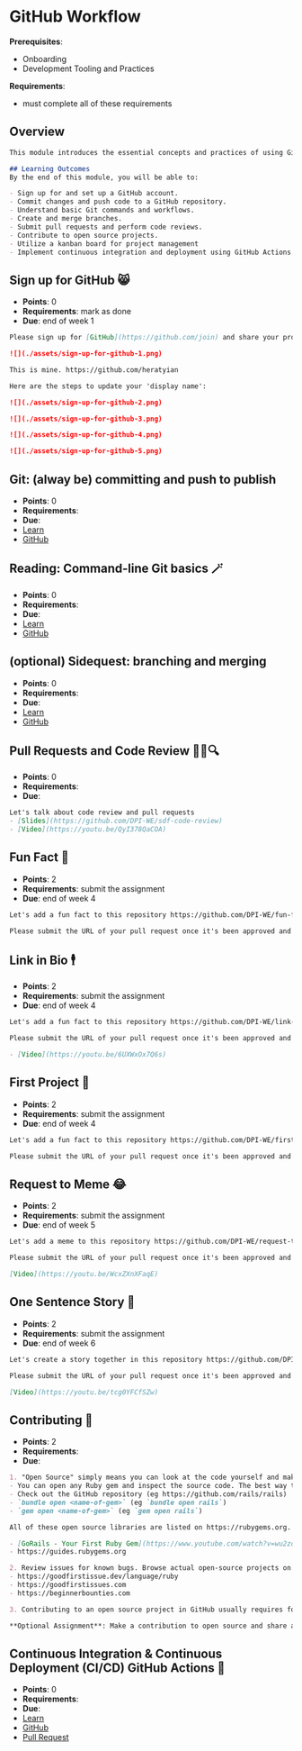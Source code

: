 # GitHub Workflow

**Prerequisites**:
- Onboarding
- Development Tooling and Practices

**Requirements**:
- must complete all of these requirements

## Overview
```md
This module introduces the essential concepts and practices of using Git and GitHub for version control, collaboration, and project management. You will learn to manage your codebase effectively, work with branches, perform code reviews, and automate workflows using GitHub Actions.

## Learning Outcomes
By the end of this module, you will be able to:

- Sign up for and set up a GitHub account.
- Commit changes and push code to a GitHub repository.
- Understand basic Git commands and workflows.
- Create and merge branches.
- Submit pull requests and perform code reviews.
- Contribute to open source projects.
- Utilize a kanban board for project management
- Implement continuous integration and deployment using GitHub Actions.
```

## Sign up for GitHub 😸
- **Points**: 0
- **Requirements**: mark as done
- **Due**: end of week 1
```md
Please sign up for [GitHub](https://github.com/join) and share your profile page. It should be something like this `github.com/<username>`. Please set a profile image and display name using your first and last name so it's easy to tag you. Your GitHub profile is like a software engineering resume. It's important for employers, clients, teammates, etc. to know it's you. I also recommend keeping only 1 GitHub account so your contribution graph is full of green. You can create organizations to separate your repositories. 

![](./assets/sign-up-for-github-1.png)

This is mine. https://github.com/heratyian

Here are the steps to update your 'display name':

![](./assets/sign-up-for-github-2.png)

![](./assets/sign-up-for-github-3.png)

![](./assets/sign-up-for-github-4.png)

![](./assets/sign-up-for-github-5.png)
```

## Git: (alway be) committing and push to publish
- **Points**: 0
- **Requirements**:
- **Due**:
- [Learn](https://learn.firstdraft.com/lessons/50)
- [GitHub](https://github.com/appdev-lessons/git-commit-and-push)

## Reading: Command-line Git basics 🪄
- **Points**: 0
- **Requirements**:
- **Due**:
- [Learn](https://learn.firstdraft.com/lessons/196-git-cli)
- [GitHub](https://github.com/appdev-lessons/git-cli)

<!-- TODO: add vscode git gui / gitlens basics? -->
<!-- https://github.com/DPI-WE/curriculum/issues/16 -->

## (optional) Sidequest: branching and merging
- **Points**: 0
- **Requirements**:
- **Due**:
- [Learn](https://learn.firstdraft.com/lessons/54)
- [GitHub](https://github.com/appdev-lessons/git-branch-and-merge)

## Pull Requests and Code Review 📝🔧🔍
- **Points**: 0
- **Requirements**:
- **Due**:
```md
Let's talk about code review and pull requests
- [Slides](https://github.com/DPI-WE/sdf-code-review)
- [Video](https://youtu.be/QyI378QaCOA)
```

## Fun Fact 🤪
- **Points**: 2
- **Requirements**: submit the assignment
- **Due**: end of week 4
```md
Let's add a fun fact to this repository https://github.com/DPI-WE/fun-facts

Please submit the URL of your pull request once it's been approved and merged.
```

## Link in Bio 🕴️
- **Points**: 2
- **Requirements**: submit the assignment
- **Due**: end of week 4
```md
Let's add a fun fact to this repository https://github.com/DPI-WE/link-in-bio

Please submit the URL of your pull request once it's been approved and merged.

- [Video](https://youtu.be/6UXWxOx7Q6s)
```

## First Project 🚀
- **Points**: 2
- **Requirements**: submit the assignment
- **Due**: end of week 4
```md
Let's add a fun fact to this repository https://github.com/DPI-WE/first-project

Please submit the URL of your pull request once it's been approved and merged.
```

## Request to Meme 😂
- **Points**: 2
- **Requirements**: submit the assignment
- **Due**: end of week 5
```md
Let's add a meme to this repository https://github.com/DPI-WE/request-to-meme

Please submit the URL of your pull request once it's been approved and merged.

[Video](https://youtu.be/WcxZXnXFaqE)
```

## One Sentence Story 📖
- **Points**: 2
- **Requirements**: submit the assignment
- **Due**: end of week 6
```md
Let's create a story together in this repository https://github.com/DPI-WE/one-sentence-story

Please submit the URL of your pull request once it's been approved and merged.

[Video](https://youtu.be/tcg0YFCfSZw)
```

<!-- TODO: github projects / kanban -->
<!-- move here? -->
<!-- - [Estimating and prioritizing work 🤔](./building-your-own-idea.md#estimating-and-prioritizing-work-🤔) -->

## Contributing 🙋
- **Points**: 2
- **Requirements**:
- **Due**:
```md
1. "Open Source" simply means you can look at the code yourself and make a contribution.
- You can open any Ruby gem and inspect the source code. The best way to get better at writing code is by reading other people's code. 
- Check out the GitHub repository (eg https://github.com/rails/rails)
- `bundle open <name-of-gem>` (eg `bundle open rails`)
- `gem open <name-of-gem>` (eg `gem open rails`)

All of these open source libraries are listed on https://rubygems.org. If you're feeling bold, you can try creating your own Ruby Gem 💎

- [GoRails - Your First Ruby Gem](https://www.youtube.com/watch?v=wu2zoy63DeU)
- https://guides.rubygems.org

2. Review issues for known bugs. Browse actual open-source projects on GitHub looking for "good first issue" or "beginner-friendly" tags.
- https://goodfirstissue.dev/language/ruby
- https://goodfirstissues.com
- https://beginnerbounties.com

3. Contributing to an open source project in GitHub usually requires forking, cloning, making changes, and then submitting a pull request to the project. See `contributing` section in README for guidance.

**Optional Assignment**: Make a contribution to open source and share a link/screenshot of your contribution. Share knowledge, submit an issue, ask a question, review a pull request, work on a bounty etc. You may even submit an issue for an assignment or slide deck if you think there is a bug or something is not clear.
```

## Continuous Integration & Continuous Deployment (CI/CD) GitHub Actions 🔄
- **Points**: 0
- **Requirements**:
- **Due**:
- [Learn](https://learn.firstdraft.com/lessons/402-continuous-integration-continuous-deployment)
- [GitHub](https://github.com/DPI-WE/continuous-integration-continuous-deployment)
- [Pull Request](https://github.com/DPI-WE/readit/pull/30)
